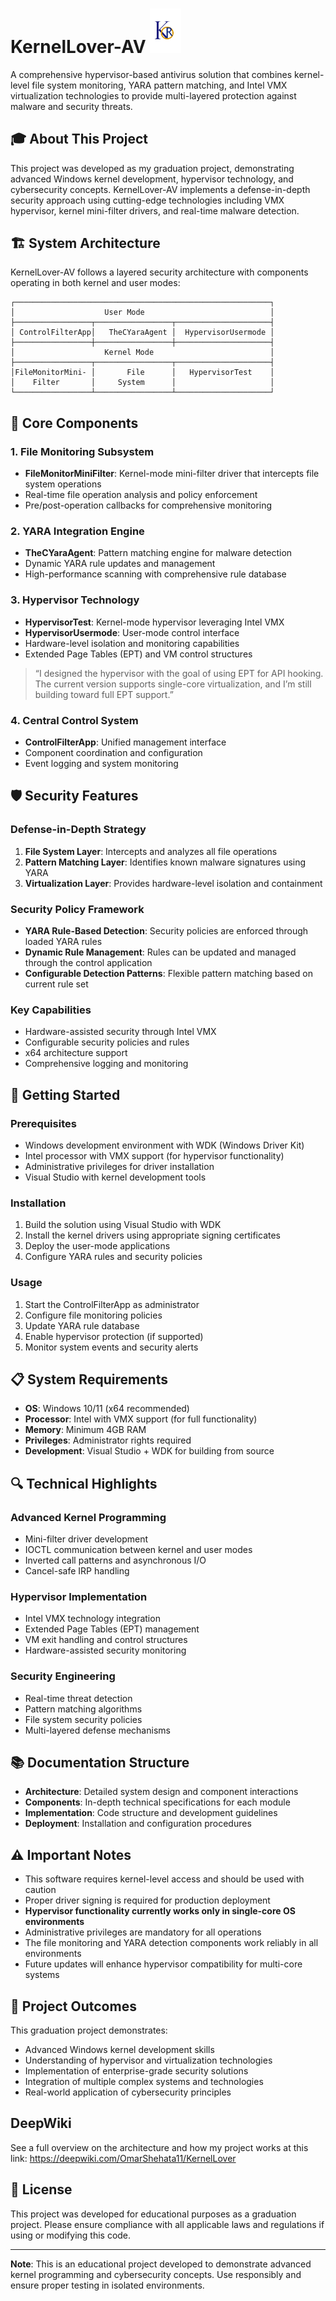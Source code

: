 # KernelLover-AV   <img src="./file.png" alt="Logo" width="50" hight="20"/>

A comprehensive hypervisor-based antivirus solution that combines kernel-level file system monitoring, YARA pattern matching, and Intel VMX virtualization technologies to provide multi-layered protection against malware and security threats.

## 🎓 About This Project

This project was developed as my graduation project, demonstrating advanced Windows kernel development, hypervisor technology, and cybersecurity concepts. KernelLover-AV implements a defense-in-depth security approach using cutting-edge technologies including VMX hypervisor, kernel mini-filter drivers, and real-time malware detection.

## 🏗️ System Architecture

KernelLover-AV follows a layered security architecture with components operating in both kernel and user modes:

```
┌─────────────────────────────────────────────────────────┐
│                    User Mode                            │
├─────────────────┬─────────────────┬─────────────────────┤
│ ControlFilterApp│   TheCYaraAgent │  HypervisorUsermode │
├─────────────────┼─────────────────┼─────────────────────┤
│                    Kernel Mode                          │
├─────────────────┬─────────────────┬─────────────────────┤
│FileMonitorMini- │       File      │   HypervisorTest    │
│    Filter       │     System      │                     │
└─────────────────┴─────────────────┴─────────────────────┘
```

## 🔧 Core Components

### 1. File Monitoring Subsystem
- **FileMonitorMiniFilter**: Kernel-mode mini-filter driver that intercepts file system operations
- Real-time file operation analysis and policy enforcement
- Pre/post-operation callbacks for comprehensive monitoring

### 2. YARA Integration Engine
- **TheCYaraAgent**: Pattern matching engine for malware detection
- Dynamic YARA rule updates and management
- High-performance scanning with comprehensive rule database

### 3. Hypervisor Technology
- **HypervisorTest**: Kernel-mode hypervisor leveraging Intel VMX
- **HypervisorUsermode**: User-mode control interface
- Hardware-level isolation and monitoring capabilities
- Extended Page Tables (EPT) and VM control structures

> “I designed the hypervisor with the goal of using EPT for API hooking. The current version supports single-core virtualization, and I’m still building toward full EPT support.”

### 4. Central Control System
- **ControlFilterApp**: Unified management interface
- Component coordination and configuration
- Event logging and system monitoring

## 🛡️ Security Features

### Defense-in-Depth Strategy
1. **File System Layer**: Intercepts and analyzes all file operations
2. **Pattern Matching Layer**: Identifies known malware signatures using YARA
3. **Virtualization Layer**: Provides hardware-level isolation and containment

### Security Policy Framework
- **YARA Rule-Based Detection**: Security policies are enforced through loaded YARA rules
- **Dynamic Rule Management**: Rules can be updated and managed through the control application
- **Configurable Detection Patterns**: Flexible pattern matching based on current rule set
### Key Capabilities
- Hardware-assisted security through Intel VMX
- Configurable security policies and rules
- x64 architecture support
- Comprehensive logging and monitoring

## 🚀 Getting Started

### Prerequisites
- Windows development environment with WDK (Windows Driver Kit)
- Intel processor with VMX support (for hypervisor functionality)
- Administrative privileges for driver installation
- Visual Studio with kernel development tools

### Installation
1. Build the solution using Visual Studio with WDK
2. Install the kernel drivers using appropriate signing certificates
3. Deploy the user-mode applications
4. Configure YARA rules and security policies

### Usage
1. Start the ControlFilterApp as administrator
2. Configure file monitoring policies
3. Update YARA rule database
4. Enable hypervisor protection (if supported)
5. Monitor system events and security alerts

## 📋 System Requirements

- **OS**: Windows 10/11 (x64 recommended)
- **Processor**: Intel with VMX support (for full functionality)
- **Memory**: Minimum 4GB RAM
- **Privileges**: Administrator rights required
- **Development**: Visual Studio + WDK for building from source

## 🔍 Technical Highlights

### Advanced Kernel Programming
- Mini-filter driver development
- IOCTL communication between kernel and user modes
- Inverted call patterns and asynchronous I/O
- Cancel-safe IRP handling

### Hypervisor Implementation
- Intel VMX technology integration
- Extended Page Tables (EPT) management
- VM exit handling and control structures
- Hardware-assisted security monitoring

### Security Engineering
- Real-time threat detection
- Pattern matching algorithms
- File system security policies
- Multi-layered defense mechanisms

## 📚 Documentation Structure

- **Architecture**: Detailed system design and component interactions
- **Components**: In-depth technical specifications for each module
- **Implementation**: Code structure and development guidelines
- **Deployment**: Installation and configuration procedures

## ⚠️ Important Notes

- This software requires kernel-level access and should be used with caution
- Proper driver signing is required for production deployment
- **Hypervisor functionality currently works only in single-core OS environments**
- Administrative privileges are mandatory for all operations
- The file monitoring and YARA detection components work reliably in all environments
- Future updates will enhance hypervisor compatibility for multi-core systems

## 🎯 Project Outcomes

This graduation project demonstrates:
- Advanced Windows kernel development skills
- Understanding of hypervisor and virtualization technologies
- Implementation of enterprise-grade security solutions
- Integration of multiple complex systems and technologies
- Real-world application of cybersecurity principles
## DeepWiki
See a full overview on the architecture and how my project works at this link: https://deepwiki.com/OmarShehata11/KernelLover
## 📝 License

This project was developed for educational purposes as a graduation project. Please ensure compliance with all applicable laws and regulations if using or modifying this code.

---

**Note**: This is an educational project developed to demonstrate advanced kernel programming and cybersecurity concepts. Use responsibly and ensure proper testing in isolated environments.
